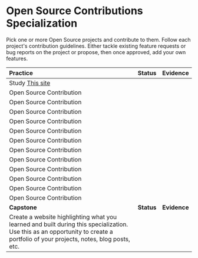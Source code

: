 # Open Source Contributions Specialization

Pick one or more Open Source projects and contribute to them. Follow each project's contribution guidelines. Either tackle existing feature requests or bug reports on the project or propose, then once approved, add your own features.

| **Practice**                                                                                                                                                                    | **Status** | **Evidence** |
| :------------------------------------------------------------------------------------------------------------------------------------------------------------------------------ | :--------: | :----------: |
| Study [This site](https://opensource.guide/how-to-contribute/)                                                                                                                  |            |              |
| Open Source Contribution                                                                                                                                                        |            |              |
| Open Source Contribution                                                                                                                                                        |            |              |
| Open Source Contribution                                                                                                                                                        |            |              |
| Open Source Contribution                                                                                                                                                        |            |              |
| Open Source Contribution                                                                                                                                                        |            |              |
| Open Source Contribution                                                                                                                                                        |            |              |
| Open Source Contribution                                                                                                                                                        |            |              |
| Open Source Contribution                                                                                                                                                        |            |              |
| Open Source Contribution                                                                                                                                                        |            |              |
| Open Source Contribution                                                                                                                                                        |            |              |
| Open Source Contribution                                                                                                                                                        |            |              |
| Open Source Contribution                                                                                                                                                        |            |              |
| **Capstone**                                                                                                                                                                    | **Status** | **Evidence** |
| Create a website highlighting what you learned and built during this specialization. Use this as an opportunity to create a portfolio of your projects, notes, blog posts, etc. |            |              |